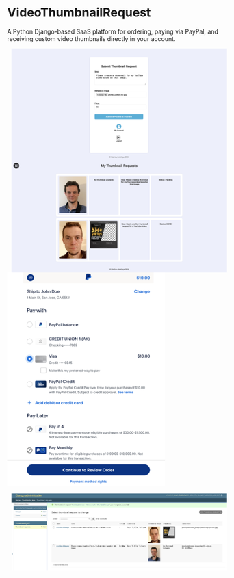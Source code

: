 # VideoThumbnailRequest
A Python Django-based SaaS platform for ordering, paying via PayPal, and receiving custom video thumbnails directly in your account.

<p float="left">
  <img src="screenshots/Screenshot00.png" alt="Screenshot00.png" style="float: left; margin-right: 10px;" width="600" hspace="10" />
</p>

<p float="left">
  <img src="screenshots/Screenshot01.png" alt="Screenshot01.png" style="float: left; margin-right: 10px;" width="600" hspace="10" />
</p>

<p>
  <img src="screenshots/Screenshot02.png" alt="Screenshot02.png" height="500" />
</p>

<p float="left">
  <img src="screenshots/Screenshot03.png" alt="Screenshot03.png" style="float: left; margin-right: 10px;" width="600" hspace="10" />
</p>
